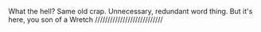What the hell? Same old crap. Unnecessary, redundant word thing. But it's here, you son of a Wretch ///////////////////////////
